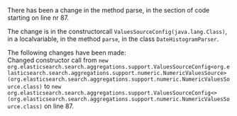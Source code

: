 There has been a change in the method parse, in the section of code starting on line nr 87.
  
The change is in the constructorcall ```ValuesSourceConfig(java.lang.Class)```, in a localvariable, in the method ```parse```, in the class ```DateHistogramParser```.
  
The following changes have been made:  
Changed constructor call from ```new org.elasticsearch.search.aggregations.support.ValuesSourceConfig<org.elasticsearch.search.aggregations.support.numeric.NumericValuesSource>(org.elasticsearch.search.aggregations.support.numeric.NumericValuesSource.class)``` to ```new org.elasticsearch.search.aggregations.support.ValuesSourceConfig<>(org.elasticsearch.search.aggregations.support.numeric.NumericValuesSource.class)``` on line 87.  
